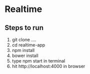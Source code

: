 # Realtime 
## Steps to run

1. git clone ....
2. cd realtime-app
3. npm install
4. bower install
5. type npm start in terminal
6. hit http://localhost:4000 in browser